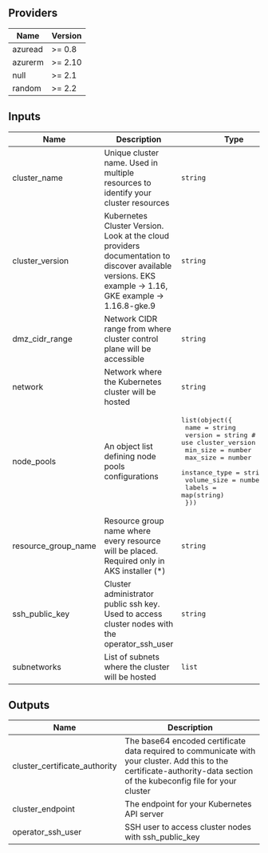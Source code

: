 ## Providers

| Name    | Version |
| ------- | ------- |
| azuread | >= 0.8  |
| azurerm | >= 2.10 |
| null    | >= 2.1  |
| random  | >= 2.2  |

## Inputs

| Name                  | Description                                                                                                                                            | Type                                                                                                                                                                                                                                                                                       | Default | Required |
| --------------------- | ------------------------------------------------------------------------------------------------------------------------------------------------------ | ------------------------------------------------------------------------------------------------------------------------------------------------------------------------------------------------------------------------------------------------------------------------------------------ | ------- | :------: |
| cluster\_name         | Unique cluster name. Used in multiple resources to identify your cluster resources                                                                     | `string`                                                                                                                                                                                                                                                                                   | n/a     |   yes    |
| cluster\_version      | Kubernetes Cluster Version. Look at the cloud providers documentation to discover available versions. EKS example -> 1.16, GKE example -> 1.16.8-gke.9 | `string`                                                                                                                                                                                                                                                                                   | n/a     |   yes    |
| dmz\_cidr\_range      | Network CIDR range from where cluster control plane will be accessible                                                                                 | `string`                                                                                                                                                                                                                                                                                   | n/a     |   yes    |
| network               | Network where the Kubernetes cluster will be hosted                                                                                                    | `string`                                                                                                                                                                                                                                                                                   | n/a     |   yes    |
| node\_pools           | An object list defining node pools configurations                                                                                                      | <pre>list(object({<br>    name          = string<br>    version       = string # null to use cluster_version<br>    min_size      = number<br>    max_size      = number<br>    instance_type = string<br>    volume_size   = number<br>    labels        = map(string)<br>  }))<br></pre> | `[]`    |    no    |
| resource\_group\_name | Resource group name where every resource will be placed. Required only in AKS installer (\*)                                                           | `string`                                                                                                                                                                                                                                                                                   | n/a     |   yes    |
| ssh\_public\_key      | Cluster administrator public ssh key. Used to access cluster nodes with the operator\_ssh\_user                                                        | `string`                                                                                                                                                                                                                                                                                   | n/a     |   yes    |
| subnetworks           | List of subnets where the cluster will be hosted                                                                                                       | `list`                                                                                                                                                                                                                                                                                     | n/a     |   yes    |

## Outputs

| Name                            | Description                                                                                                                                                               |
| ------------------------------- | ------------------------------------------------------------------------------------------------------------------------------------------------------------------------- |
| cluster\_certificate\_authority | The base64 encoded certificate data required to communicate with your cluster. Add this to the certificate-authority-data section of the kubeconfig file for your cluster |
| cluster\_endpoint               | The endpoint for your Kubernetes API server                                                                                                                               |
| operator\_ssh\_user             | SSH user to access cluster nodes with ssh\_public\_key                                                                                                                    |
